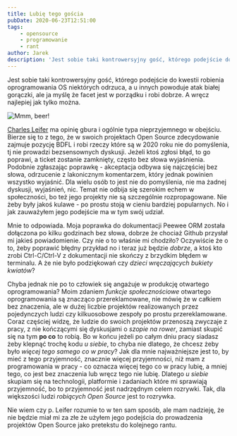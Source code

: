 ```yaml
---
title: Lubię tego gościa
pubDate: 2020-06-23T12:51:00
tags:
    - opensource
    - programowanie
    - rant
author: Jarek
description: 'Jest sobie taki kontrowersyjny gość, którego podejście do kwestii robienia oprogramowania OS niektórych odrzuca, a u innych powoduje atak białej gorączki, ale ja myślę że facet jest w porządku i robi dobrze. A wręcz najlepiej jak tylko można.'
---
```


Jest sobie taki kontrowersyjny gość, którego podejście do kwestii robienia oprogramowania OS niektórych odrzuca, a u innych powoduje atak białej gorączki, ale ja myślę że facet jest w porządku i robi dobrze. A wręcz najlepiej jak tylko można.

![Mmm, beer!](https://i.imgur.com/3mAWPWJh.jpg)

[Charles Leifer](https://charlesleifer.com/) ma opinię gbura i ogólnie typa nieprzyjemnego w obejściu. Bierze się to z tego, że w swoich projektach Open Source zdecydowanie zajmuje pozycję BDFL i robi rzeczy które są w 2020 roku nie do pomyślenia, tj nie prowadzi bezsensownych dyskusji. Jeżeli ktoś zgłosi błąd, to go poprawi, a ticket zostanie zamknięty, często bez słowa wyjaśnienia. Podobnie zgłaszając poprawkę - akceptacja odbywa się najczęściej bez słowa, odrzucenie z lakonicznym komentarzem, który jednak powinien wszystko wyjaśnić. Dla wielu osób to jest nie do pomyślenia, nie ma żadnej dyskusji, wyjaśnień, nic. Temat nie odbija się szerokim echem w społeczności, bo też jego projekty nie są szczególnie rozpropagowane. Nie żeby były jakoś kulawe - po prostu stoją w cieniu bardziej popularnych. No i jak zauważyłem jego podejście ma w tym swój udział.

Mnie to odpowiada. Moja poprawka do dokumentacji Peewee ORM została dołączona po kilku godzinach bez słowa, dobrze że chociaż Github przysłał mi jakieś powiadomienie. Czy nie o to właśnie mi chodziło? Oczywiście że o to, żeby poprawić błędny przykład no i teraz już będzie _dobrze_, a ktoś kto zrobi Ctrl-C/Ctrl-V z dokumentacji nie skończy z brzydkim błędem w terminalu. A że nie było podziękowań czy _dzieci wręczających bukiety kwiatów_?

Chyba jednak nie po to człowiek się angażuje w produkcję otwartego oprogramowania? Moim zdaniem _funkcje społecznościowe_ otwartego oprogramowania są znacząco przereklamowane, nie mówię że w całkiem bez znaczenia, ale w dużej liczbie projektów realizowanych przez pojedynczych ludzi czy kilkuosobowe zespoły po prostu przereklamowane. Coraz częściej widzę, że ludzie do swoich projektów przenoszą zwyczaje z pracy, z nie kończącymi się dyskusjami o _szopie na rower_, zamiast skupić się na tym **po co** to robią. Bo w końcu jeżeli po całym dniu pracy siadasz żeby klepnąć trochę kodu _u siebie_, to chyba nie dlatego, że chcesz żeby było _więcej tego samego co w pracy_? Jak dla mnie najważniejsze jest to, by mieć z tego przyjemność, znacznie więcej przyjemności, niż mam z programowania w pracy - co oznacza więcej tego co w pracy lubię, a mniej tego, co jest bez znaczenia lub wręcz tego nie lubię. Dlatego _u siebie_ skupiam się na technologii, platformie i zadaniach które mi sprawiają przyjemność, bo to przyjemność jest nadrzędnym celem rozrywki. Tak, dla większości ludzi _robiących Open Source_ jest to rozrywka.

Nie wiem czy p. Leifer rozumie to w ten sam sposób, ale mam nadzieję, że nie będzie miał mi za złe że użyłem jego podejścia do prowadzenia projektów Open Source jako pretekstu do kolejnego rantu.
